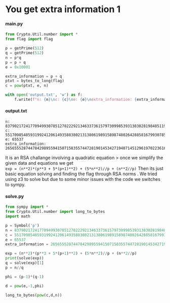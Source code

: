 # You get extra information 1
#### main.py
```py
from Crypto.Util.number import *
from flag import flag

p = getPrime(512)
q = getPrime(512)
n = p*q
p = p + q
e = 0x10001

extra_information = p + q
ptxt = bytes_to_long(flag)
c = pow(ptxt, e, n)

with open('output.txt', 'w') as f:
    f.write(f"n: {n}\nc: {c}\ne: {e}\nextra_information: {extra_information}")
```
#### output.txt
```
n: 83790217241770949930785127822292134633736157973099853931383028198485119939022553589863171712515159590920355561620948287649289302675837892832944404211978967792836179441682795846147312001618564075776280810972021418434978269714364099297666710830717154344277019791039237445921454207967552782769647647208575607201
c: 55170985485931992412061493588380213138061989158987480264288581679930785576529127257790549531229734149688212171710561151529495719876972293968746590202214939126736042529012383384602168155329599794302309463019364103314820346709676184132071708770466649702573831970710420398772142142828226424536566463017178086577
e: 65537
extra_information: 26565552874478429895594150715835574472819014534271940714512961970223616824812349678207505829777946867252164956116701692701674023296773659395833735044077013
```

It is an RSA challange involving a quadratic equation > once we simplify the given data and equations we get <br>
`exp = (n**2)*(p**3 + 5*(p+1)**2) + (5*n**2)//p + (n**2//p)` 
Then its just basic equation solving and finding the flag through RSA norms . 
We tried using z3 to solve but due to some minor issues with the code we switches to sympy.<br>
#### solve.py
```py
from sympy import *
from Crypto.Util.number import long_to_bytes
import math

p = Symbol('p')
n = 83790217241770949930785127822292134633736157973099853931383028198485119939022553589863171712515159590920355561620948287649289302675837892832944404211978967792836179441682795846147312001618564075776280810972021418434978269714364099297666710830717154344277019791039237445921454207967552782769647647208575607201
c = 55170985485931992412061493588380213138061989158987480264288581679930785576529127257790549531229734149688212171710561151529495719876972293968746590202214939126736042529012383384602168155329599794302309463019364103314820346709676184132071708770466649702573831970710420398772142142828226424536566463017178086577
e = 65537
extra_information = 26565552874478429895594150715835574472819014534271940714512961970223616824812349678207505829777946867252164956116701692701674023296773659395833735044077013

exp = (n**2)*(p**3 + 5*(p+1)**2) + (5*n**2)//p + (n**2//p)
print(solve(exp))
q = solve(exp)[1]
p = n//q

phi = (p-1)*(q-1)

d = pow(e,-1,phi)

long_to_bytes(pow(c,d,n))
```
